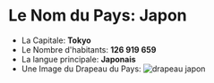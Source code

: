 # Le Nom du Pays: **Japon**
* La Capitale: **Tokyo**
* Le Nombre d'habitants: **126 919 659**
* La langue principale: **Japonais**
* Une Image du Drapeau du Pays: ![drapeau japon](https://cdn-a.william-reed.com/var/wrbm_gb_food_pharma/storage/images/7/8/2/1/1471287-1-eng-GB/Nippon-staff-formed-barrier-to-block-QC-lab-inspection-says-US-FDA.jpg)